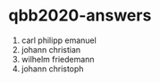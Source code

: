 # qbb2020-answers

1. carl philipp emanuel 
2. johann christian
3. wilhelm friedemann
4. johann christoph
